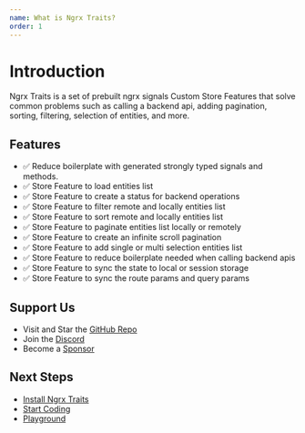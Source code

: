```yaml
---
name: What is Ngrx Traits?
order: 1
---
```


# Introduction

Ngrx Traits is a set of prebuilt ngrx signals Custom Store Features that solve common problems such as calling a backend api, adding pagination, sorting, filtering, selection of entities, and more.

## Features

- ✅ Reduce boilerplate with generated strongly typed signals and methods.
- ✅ Store Feature to load entities list
- ✅ Store Feature to create a status for backend operations
- ✅ Store Feature to filter remote and locally entities list
- ✅ Store Feature to sort remote and locally entities list
- ✅ Store Feature to paginate entities list locally or remotely
- ✅ Store Feature to create an infinite scroll pagination
- ✅ Store Feature to add single or multi selection entities list
- ✅ Store Feature to reduce boilerplate needed when calling backend apis
- ✅ Store Feature to sync the state to local or session storage
- ✅ Store Feature to sync the route params and query params

## Support Us
- Visit and Star the [GitHub Repo](https://github.com/gabrielguerrero/ngrx-traits)
- Join the [Discord](https://discord.gg/CEjF5D3NCh)
- Become a [Sponsor](/docs/other/sponsor) 

## Next Steps
- [Install Ngrx Traits](/docs/getting-started/installation)
- [Start Coding](/docs/getting-started/start-coding)
- [Playground](https://stackblitz.com/github/gabrielguerrero/ngrx-traits-signals-playground?file=src%2Fapp%2Fproduct-list-detail%2Fproduct-local.store.ts)
